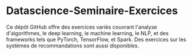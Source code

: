 # Datascience-Seminaire-Exercices
Ce dépôt GitHub offre des exercices variés couvrant l'analyse d'algorithmes, le deep learning, le machine learning, le NLP, et des frameworks tels que PyTorch, TensorFlow, et Spark. Des exercices sur les systèmes de recommandations sont aussi disponibles.
